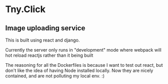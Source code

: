 # Tny.Click

## Image uploading service

This is built using react and django.

Currently the server only runs in "development" mode 
where webpack will hot reload reactjs rather than it being built


The reasoning for all the Dockerfiles is because I want to test out react, 
but don't like the idea of having Node installed locally.
Now they are nicely contained, and are not polluting my local env. :)

